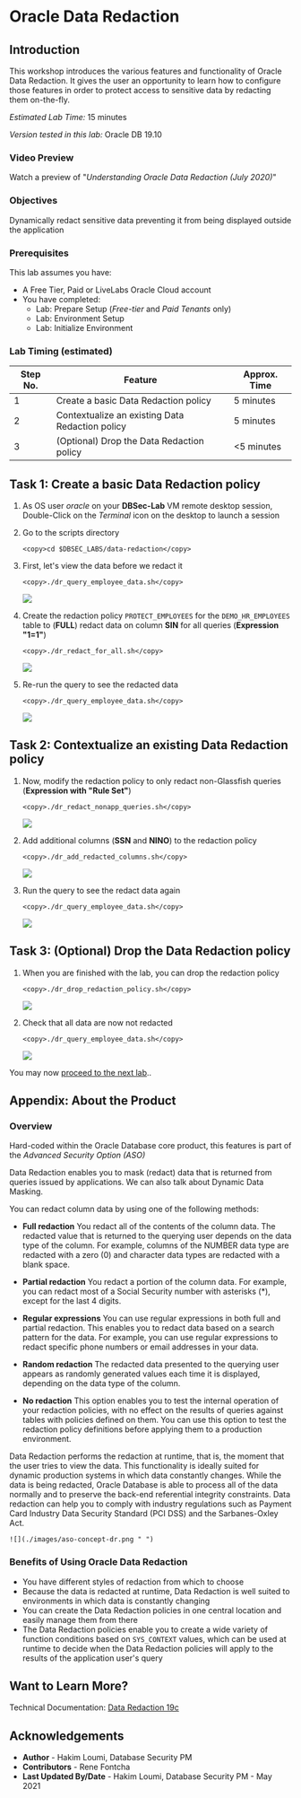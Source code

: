 # Oracle Data Redaction

## Introduction
This workshop introduces the various features and functionality of Oracle Data Redaction. It gives the user an opportunity to learn how to configure those features in order to protect access to sensitive data by redacting them on-the-fly.

*Estimated Lab Time:* 15 minutes

*Version tested in this lab:* Oracle DB 19.10
### Video Preview
Watch a preview of "*Understanding Oracle Data Redaction (July 2020)*" [](youtube:ssy6Hov-MAs)

### Objectives
Dynamically redact sensitive data preventing it from being displayed outside the application

### Prerequisites
This lab assumes you have:
- A Free Tier, Paid or LiveLabs Oracle Cloud account
- You have completed:
    - Lab: Prepare Setup (*Free-tier* and *Paid Tenants* only)
    - Lab: Environment Setup
    - Lab: Initialize Environment

### Lab Timing (estimated)
| Step No. | Feature | Approx. Time |
|--|------------------------------------------------------------|-------------|
| 1 | Create a basic Data Redaction policy | 5 minutes |
| 2 | Contextualize an existing Data Redaction policy | 5 minutes |
| 3 | (Optional) Drop the Data Redaction policy | <5 minutes |

## Task 1: Create a basic Data Redaction policy

1. As OS user *oracle* on your **DBSec-Lab** VM remote desktop session, Double-Click on the *Terminal* icon on the desktop to launch a session

2. Go to the scripts directory

    ````
    <copy>cd $DBSEC_LABS/data-redaction</copy>
    ````

3. First, let's view the data before we redact it

    ````
    <copy>./dr_query_employee_data.sh</copy>
    ````

    ![](./images/dr-001.png " ")

4. Create the redaction policy `PROTECT_EMPLOYEES` for the `DEMO_HR_EMPLOYEES` table to (**FULL**) redact data on column **SIN** for all queries (**Expression "1=1"**)

    ````
    <copy>./dr_redact_for_all.sh</copy>
    ````

    ![](./images/dr-002.png " ")

5. Re-run the query to see the redacted data

    ````
    <copy>./dr_query_employee_data.sh</copy>
    ````

    ![](./images/dr-003.png " ")

## Task 2: Contextualize an existing Data Redaction policy

1. Now, modify the redaction policy to only redact non-Glassfish queries (**Expression with "Rule Set"**)

    ````
    <copy>./dr_redact_nonapp_queries.sh</copy>
    ````

    ![](./images/dr-004.png " ")

2. Add additional columns (**SSN** and **NINO**) to the redaction policy

    ````
    <copy>./dr_add_redacted_columns.sh</copy>
    ````

    ![](./images/dr-005.png " ")

3. Run the query to see the redact data again

    ````
    <copy>./dr_query_employee_data.sh</copy>
    ````

    ![](./images/dr-006.png " ")

## Task 3: (Optional) Drop the Data Redaction policy

1. When you are finished with the lab, you can drop the redaction policy

    ````
    <copy>./dr_drop_redaction_policy.sh</copy>
    ````

    ![](./images/dr-007.png " ")

2. Check that all data are now not redacted

    ````
    <copy>./dr_query_employee_data.sh</copy>
    ````

    ![](./images/dr-001.png " ")

You may now [proceed to the next lab](#next)..

## **Appendix**: About the Product
### **Overview**
Hard-coded within the Oracle Database core product, this features is part of the *Advanced Security Option (ASO)*

Data Redaction enables you to mask (redact) data that is returned from queries issued by applications. We can also talk about Dynamic Data Masking.

You can redact column data by using one of the following methods:

- **Full redaction**
You redact all of the contents of the column data. The redacted value that is returned to the querying user depends on the data type of the column. For example, columns of the NUMBER data type are redacted with a zero (0) and character data types are redacted with a blank space.

- **Partial redaction**
You redact a portion of the column data. For example, you can redact most of a Social Security number with asterisks (*), except for the last 4 digits.

- **Regular expressions**
You can use regular expressions in both full and partial redaction. This enables you to redact data based on a search pattern for the data. For example, you can use regular expressions to redact specific phone numbers or email addresses in your data.

- **Random redaction**
The redacted data presented to the querying user appears as randomly generated values each time it is displayed, depending on the data type of the column.

- **No redaction**
This option enables you to test the internal operation of your redaction policies, with no effect on the results of queries against tables with policies defined on them. You can use this option to test the redaction policy definitions before applying them to a production environment.

Data Redaction performs the redaction at runtime, that is, the moment that the user tries to view the data. This functionality is ideally suited for dynamic production systems in which data constantly changes. While the data is being redacted, Oracle Database is able to process all of the data normally and to preserve the back-end referential integrity constraints. Data redaction can help you to comply with industry regulations such as Payment Card Industry Data Security Standard (PCI DSS) and the Sarbanes-Oxley Act.

    ![](./images/aso-concept-dr.png " ")

### **Benefits of Using Oracle Data Redaction**
- You have different styles of redaction from which to choose
- Because the data is redacted at runtime, Data Redaction is well suited to environments in which data is constantly changing
- You can create the Data Redaction policies in one central location and easily manage them from there
- The Data Redaction policies enable you to create a wide variety of function conditions based on `SYS_CONTEXT` values, which can be used at runtime to decide when the Data Redaction policies will apply to the results of the application user's query

## Want to Learn More?
Technical Documentation: [Data Redaction 19c](https://docs.oracle.com/en/database/oracle/oracle-database/19/asoag/asopart1.html)

## Acknowledgements
- **Author** - Hakim Loumi, Database Security PM
- **Contributors** - Rene Fontcha
- **Last Updated By/Date** - Hakim Loumi, Database Security PM - May 2021
